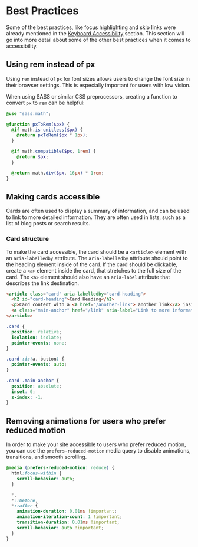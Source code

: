 # Best Practices

Some of the best practices, like focus highlighting and skip links were already mentioned in the [Keyboard Accessibility](/keyboard-accessibility) section. This section will go into more detail about some of the other best practices when it comes to accessibility.

## Using rem instead of px

Using `rem` instead of `px` for font sizes allows users to change the font size in their browser settings. This is especially important for users with low vision.

When using SASS or similar CSS preprocessors, creating a function to convert `px` to `rem` can be helpful:

```scss
@use "sass:math";

@function pxToRem($px) {
  @if math.is-unitless($px) {
    @return pxToRem($px * 1px);
  }

  @if math.compatible($px, 1rem) {
    @return $px;
  }

  @return math.div($px, 16px) * 1rem;
}
```

## Making cards accessible

Cards are often used to display a summary of information, and can be used to link to more detailed information. They are often used in lists, such as a list of blog posts or search results.

### Card structure

To make the card accessible, the card should be a `<article>` element with an `aria-labelledby` attribute. The `aria-labelledby` attribute should point to the heading element inside of the card. If the card should be clickable, create a `<a>` element inside the card, that stretches to the full size of the card. The `<a>` element should also have an `aria-label` attribute that describes the link destination.

```html
<article class="card" aria-labelledby="card-heading">
  <h2 id="card-heading">Card Heading</h2>
  <p>Card content with a <a href="/another-link"> another link</a> inside</p>
  <a class="main-anchor" href="/link" aria-label="Link to more information"></a>
</article>
```

```css
.card {
  position: relative;
  isolation: isolate;
  pointer-events: none;
}

.card :is(a, button) {
  pointer-events: auto;
}

.card .main-anchor {
  position: absolute;
  inset: 0;
  z-index: -1;
}
```

## Removing animations for users who prefer reduced motion

In order to make your site accessible to users who prefer reduced motion, you can use the `prefers-reduced-motion` media query to disable animations, transitions, and smooth scrolling.

```css
@media (prefers-reduced-motion: reduce) {
  html:focus-within {
    scroll-behavior: auto;
  }

  *,
  *::before,
  *::after {
    animation-duration: 0.01ms !important;
    animation-iteration-count: 1 !important;
    transition-duration: 0.01ms !important;
    scroll-behavior: auto !important;
  }
}
```
